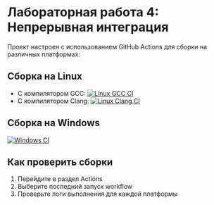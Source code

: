 # Лабораторная работа 4: Непрерывная интеграция

Проект настроен с использованием GitHub Actions для сборки на различных платформах:

## Сборка на Linux
- С компилятором GCC: [![Linux GCC CI](https://github.com/YAroslav10Ti/lab03_timp/actions/workflows/linux-ci.yml/badge.svg)](https://github.com/YAroslav10Ti/lab03_timp/actions/workflows/linux-ci.yml)
- С компилятором Clang: [![Linux Clang CI](https://github.com/YAroslav10Ti/lab03_timp/actions/workflows/linux-ci.yml/badge.svg)](https://github.com/YAroslav10Ti/lab03_timp/actions/workflows/linux-ci.yml)

## Сборка на Windows
[![Windows CI](https://github.com/YAroslav10Ti/lab03_timp/actions/workflows/windows-ci.yml/badge.svg)](https://github.com/YAroslav10Ti/lab03_timp/actions/workflows/windows-ci.yml)

## Как проверить сборки
1. Перейдите в раздел Actions
2. Выберите последний запуск workflow
3. Проверьте логи выполнения для каждой платформы
